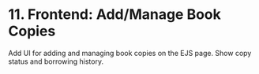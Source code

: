 # 11. Frontend: Add/Manage Book Copies

Add UI for adding and managing book copies on the EJS page. Show copy status and borrowing history.